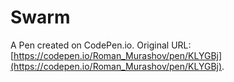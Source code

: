 # Swarm

A Pen created on CodePen.io. Original URL: [https://codepen.io/Roman_Murashov/pen/KLYGBj](https://codepen.io/Roman_Murashov/pen/KLYGBj).

